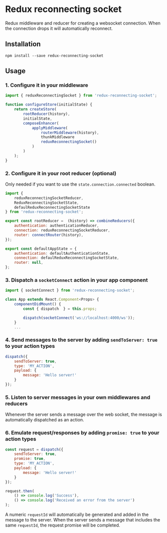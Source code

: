 # Redux reconnecting socket

Redux middleware and reducer for creating a websocket connection. When the
connection drops it will automatically reconnect.

## Installation

```
npm install --save redux-reconnecting-socket
```

## Usage

### 1. Configure it in your middleware
```js
import { reduxReconnectingSocket } from 'redux-reconnecting-socket';

function configureStore(initialState) {
    return createStore(
        rootReducer(history),
        initialState,
        composeEnhancer(
            applyMiddleware(
                routerMiddleware(history),
                thunkMiddleware
                reduxReconnectingSocket()
            )
        )
    );
}
```

### 2. Configure it in your root reducer (optional)
Only needed if you want to use the `state.connection.connected` boolean.

```js
import {
    reduxReconnectingSocketReducer,
    ReduxReconnectingSocketState,
    defaulReduxReconnectingSocketState
} from 'redux-reconnecting-socket';

export const rootReducer =  (history) => combineReducers({
    authentication: authenticationReducer,
    connection: reduxReconnectingSocketReducer,
    router: connectRouter(history),
});

export const defaultAppState = {
    authentication: defaultAuthenticationState,
    connection: defaulReduxReconnectingSocketState,
    router: null,
};
```

### 3. Dispatch a `socketConnect` action in your app component
```js
import { socketConnect } from 'redux-reconnecting-socket';

class App extends React.Component<Props> {
    componentDidMount() {
        const { dispatch  } = this.props;

        dispatch(socketConnect('ws://localhost:4000/ws'));
    }
    ...
```

### 4. Send messages to the server by adding `sendToServer: true` to your action types
```js
dispatch({
    sendToServer: true,
    type: 'MY_ACTION',
    payload: {
        message: 'Hello server!'
    }
});
```

### 5. Listen to server messages in your own middlewares and reducers
Whenever the server sends a message over the web socket, the message is
automatically dispatched as an action.

### 6. Emulate request/responses by adding `promise: true` to your action types
```js
const request = dispatch({
    sendToServer: true,
    promise: true,
    type: 'MY_ACTION',
    payload: {
        message: 'Hello server!'
    }
});

request.then(
    () => console.log('Success'),
    () => console.log('Received an error from the server')
);
```

A numeric `requestId` will automatically be generated and added in the message to
the server. When the server sends a message that includes the same `requestId`,
the request promise will be completed.
